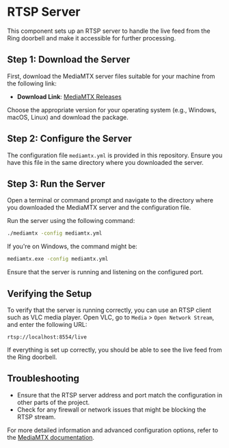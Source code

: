 # RTSP Server

This component sets up an RTSP server to handle the live feed from the Ring doorbell and make it accessible for further processing.

## Step 1: Download the Server

First, download the MediaMTX server files suitable for your machine from the following link:

- **Download Link**: [MediaMTX Releases](https://github.com/bluenviron/mediamtx/releases)

Choose the appropriate version for your operating system (e.g., Windows, macOS, Linux) and download the package.

## Step 2: Configure the Server

The configuration file `mediamtx.yml` is provided in this repository. Ensure you have this file in the same directory where you downloaded the server.

## Step 3: Run the Server

Open a terminal or command prompt and navigate to the directory where you downloaded the MediaMTX server and the configuration file.

Run the server using the following command:

```sh
./mediamtx -config mediamtx.yml
```

If you're on Windows, the command might be:

```sh
mediamtx.exe -config mediamtx.yml
```

Ensure that the server is running and listening on the configured port.

## Verifying the Setup

To verify that the server is running correctly, you can use an RTSP client such as VLC media player. Open VLC, go to `Media` > `Open Network Stream`, and enter the following URL:

```
rtsp://localhost:8554/live
```

If everything is set up correctly, you should be able to see the live feed from the Ring doorbell.

## Troubleshooting

- Ensure that the RTSP server address and port match the configuration in other parts of the project.
- Check for any firewall or network issues that might be blocking the RTSP stream.

For more detailed information and advanced configuration options, refer to the [MediaMTX documentation](https://github.com/bluenviron/mediamtx).
